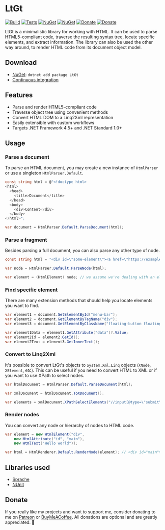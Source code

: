 # LtGt

[![Build](https://img.shields.io/appveyor/ci/Tyrrrz/LtGt/master.svg)](https://ci.appveyor.com/project/Tyrrrz/LtGt)
[![Tests](https://img.shields.io/appveyor/tests/Tyrrrz/LtGt/master.svg)](https://ci.appveyor.com/project/Tyrrrz/LtGt)
[![NuGet](https://img.shields.io/nuget/v/LtGt.svg)](https://nuget.org/packages/LtGt)
[![NuGet](https://img.shields.io/nuget/dt/LtGt.svg)](https://nuget.org/packages/LtGt)
[![Donate](https://img.shields.io/badge/patreon-donate-yellow.svg)](https://patreon.com/tyrrrz)
[![Donate](https://img.shields.io/badge/buymeacoffee-donate-yellow.svg)](https://buymeacoffee.com/tyrrrz)

LtGt is a minimalistic library for working with HTML. It can be used to parse HTML5-compliant code, traverse the resulting syntax tree, locate specific elements, and extract information. The library can also be used the other way around, to render HTML code from its document object model.

## Download

- [NuGet](https://nuget.org/packages/LtGt): `dotnet add package LtGt`
- [Continuous integration](https://ci.appveyor.com/project/Tyrrrz/LtGt)

## Features

- Parse and render HTML5-compliant code
- Traverse object tree using convenient methods
- Convert HTML DOM to a Linq2Xml representation
- Easily extensible with custom workflows
- Targets .NET Framework 4.5+ and .NET Standard 1.0+

## Usage

### Parse a document

To parse an HTML document, you may create a new instance of `HtmlParser` or use a singleton `HtmlParser.Default`.

```c#
const string html = @"<!doctype html>
<html>
  <head>
    <title>Document</title>
  </head>
  <body>
    <div>Content</div>
  </body>
</html>";

var document = HtmlParser.Default.ParseDocument(html);
```

### Parse a fragment

Besides parsing a full document, you can also parse any other type of node.

```c#
const string html = "<div id=\"some-element\"><a href=\"https://example.com\">Link</a></div>";

var node = HtmlParser.Default.ParseNode(html);

var element = (HtmlElement) node; // we assume we're dealing with an element
```

### Find specific element

There are many extension methods that should help you locate elements you want to find.

```c#
var element1 = document.GetElementById("menu-bar");
var element2 = document.GetElementByTagName("div");
var element3 = document.GetElementByClassName("floating-button floating-button--enabled");

var element1Data = element1.GetAttribute("data")?.Value;
var element2Id = element2.GetId();
var element2Text = element3.GetInnerText();
```

### Convert to Linq2Xml

It's possible to convert LtGt's objects to `System.Xml.Linq` objects (`XNode`, `XElement`, etc). This can be useful if you need to convert HTML to XML or if you want to use XPath to select nodes.

```c#
var htmlDocument = HtmlParser.Default.ParseDocument(html);

var xmlDocument = htmlDocument.ToXDocument();

var elements = xmlDocument.XPathSelectElements("//input[@type=\"submit\"]");
```

### Render nodes

You can convert any node or hierarchy of nodes to HTML code.

```c#
var element = new HtmlElement("div",
    new HtmlAttribute("id", "main"),
    new HtmlText("Hello world"));

var html = HtmlRenderer.Default.RenderNode(element); // <div id="main">Hello world</div>
```

## Libraries used

- [Sprache](https://github.com/Sprache/Sprache)
- [NUnit](https://github.com/nunit/nunit)

## Donate

If you really like my projects and want to support me, consider donating to me on [Patreon](https://patreon.com/tyrrrz) or [BuyMeACoffee](https://buymeacoffee.com/tyrrrz). All donations are optional and are greatly appreciated. 🙏